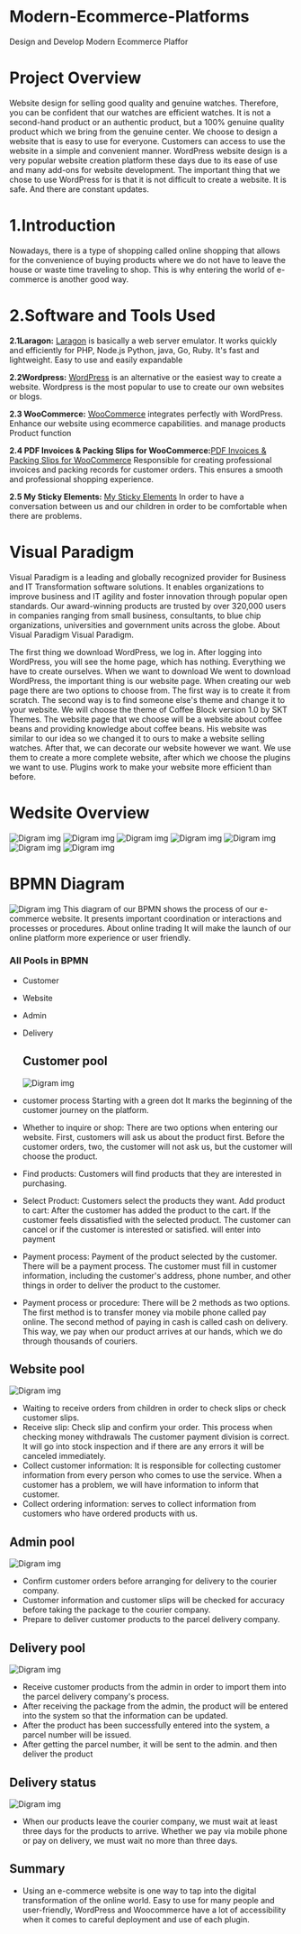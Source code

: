 # Modern-Ecommerce-Platforms
Design and Develop Modern Ecommerce Plaffor
# Project Overview
Website design for selling good quality and genuine watches. Therefore, you can be confident that our watches are efficient watches. It is not a second-hand product or an authentic product, but a 100% genuine quality product which we bring from the genuine center. We choose to design a website that is easy to use for everyone. Customers can access to use the website in a simple and convenient manner. WordPress website design is a very popular website creation platform these days due to its ease of use and many add-ons for website development. The important thing that we chose to use WordPress for is that it is not difficult to create a website. It is safe. And there are constant updates.

# 1.Introduction
Nowadays, there is a type of shopping called online shopping that allows for the convenience of buying products where we do not have to leave the house or waste time traveling to shop. This is why entering the world of e-commerce is another good way.

# 2.Software and Tools Used
**2.1Laragon:** [Laragon](https://laragon.org/why-laragon/) is basically a web server emulator. It works quickly and efficiently for PHP, Node.js Python, java, Go, Ruby. It's fast and lightweight. Easy to use and easily expandable

**2.2Wordpress:** [WordPress](https://th.wordpress.org/) is an alternative or the easiest way to create a website. Wordpress is the most popular to use to create our own websites or blogs.

**2.3 WooCommerce:** [WooCommerce](https://woocommerce.com/) integrates perfectly with WordPress. Enhance our website using ecommerce capabilities. and manage products Product function

**2.4 PDF Invoices & Packing Slips for WooCommerce:**[PDF Invoices & Packing Slips for WooCommerce](https://wordpress.org/plugins/woocommerce-pdf-invoices-packing-slips/) Responsible for creating professional invoices and packing records for customer orders. This ensures a smooth and professional shopping experience.

**2.5 My Sticky Elements:** [My Sticky Elements](https://premio.io/help/mystickyelements/?utm_source=wordpressorg) In order to have a conversation between us and our children in order to be comfortable when there are problems.

# Visual Paradigm
Visual Paradigm is a leading and globally recognized provider for Business and IT Transformation software solutions. It enables organizations to improve business and IT agility and foster innovation through popular open standards. Our award-winning products are trusted by over 320,000 users in companies ranging from small business, consultants, to blue chip organizations, universities and government units across the globe. About Visual Paradigm Visual Paradigm.

The first thing we download WordPress, we log in. After logging into WordPress, you will see the home page, which has nothing. Everything we have to create ourselves. When we want to download We went to download WordPress, the important thing is our website page. When creating our web page there are two options to choose from. The first way is to create it from scratch. The second way is to find someone else's theme and change it to your website. We will choose the theme of Coffee Block version 1.0 by SKT Themes. The website page that we choose will be a website about coffee beans and providing knowledge about coffee beans. His website was similar to our idea so we changed it to ours to make a website selling watches. After that, we can decorate our website however we want. We use them to create a more complete website, after which we choose the plugins we want to use. Plugins work to make your website more efficient than before.

# Wedsite Overview
![Digram img](img/1.png)
![Digram img](img/2.png)
![Digram img](img/3.png)
![Digram img](img/4.png)
![Digram img](img/5.png)
![Digram img](img/6.png)
![Digram img](img/7.png)

# BPMN Diagram
![Digram img](img/11.png)
This diagram of our BPMN shows the process of our e-commerce website. It presents important coordination or interactions and processes or procedures. About online trading It will make the launch of our online platform more experience or user friendly.

### All Pools in BPMN
- Customer
- Website
- Admin
- Delivery

  ## Customer pool
  ![Digram img](img/22.png)
- customer process Starting with a green dot It marks the beginning of the customer journey on the platform.
- Whether to inquire or shop: There are two options when entering our website. First, customers will ask us about the product first. Before the customer orders, two, the customer will not ask us, but the customer will choose the product.
- Find products: Customers will find products that they are interested in purchasing.
- Select Product: Customers select the products they want.
Add product to cart: After the customer has added the product to the cart. If the customer feels dissatisfied with the selected product. The customer can cancel or if the customer is interested or satisfied. will enter into payment
- Payment process: Payment of the product selected by the customer. There will be a payment process. The customer must fill in customer information, including the customer's address, phone number, and other things in order to deliver the product to the customer.
- Payment process or procedure: There will be 2 methods as two options. The first method is to transfer money via mobile phone called pay online. The second method of paying in cash is called cash on delivery. This way, we pay when our product arrives at our hands, which we do through thousands of couriers.
 ## Website pool
   ![Digram img](img/33.png)
- Waiting to receive orders from children in order to check slips or check customer slips.
- Receive slip: Check slip and confirm your order. This process when checking money withdrawals The customer payment division is correct. It will go into stock inspection and if there are any errors it will be canceled immediately.
- Collect customer information: It is responsible for collecting customer information from every person who comes to use the service. When a customer has a problem, we will have information to inform that customer.
- Collect ordering information: serves to collect information from customers who have ordered products with us.
 ## Admin pool
  ![Digram img](img/44.png)
- Confirm customer orders before arranging for delivery to the courier company.
- Customer information and customer slips will be checked for accuracy before taking the package to the courier company.
- Prepare to deliver customer products to the parcel delivery company.
 ## Delivery pool
   ![Digram img](img/55.png)
- Receive customer products from the admin in order to import them into the parcel delivery company's process.
- After receiving the package from the admin, the product will be entered into the system so that the information can be updated.
- After the product has been successfully entered into the system, a parcel number will be issued.
- After getting the parcel number, it will be sent to the admin. and then deliver the product
 ## Delivery status
  ![Digram img](img/44.png)
 - When our products leave the courier company, we must wait at least three days for the products to arrive. Whether we pay via mobile phone or pay on delivery, we must wait no more than three days.
## Summary
- Using an e-commerce website is one way to tap into the digital transformation of the online world. Easy to use for many people and user-friendly, WordPress and Woocommerce have a lot of accessibility when it comes to careful deployment and use of each plugin.
